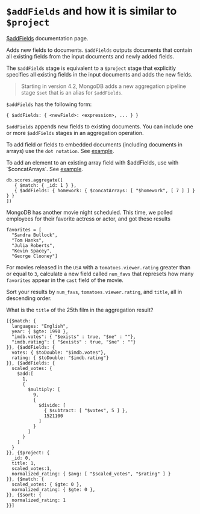 # `$addFields` and how it is similar to `$project`

[$addFields](https://docs.mongodb.com/manual/reference/operator/aggregation/addFields/?jmp=university) documentation page.

Adds new fields to documents. `$addFields` outputs documents that contain all existing fields from the input documents and newly added fields.

The `$addFields` stage is equivalent to a `$project` stage that explicitly specifies all existing fields in the input documents and adds the new fields.
>Starting in version 4.2, MongoDB adds a new aggregation pipeline stage `$set` that is an alias for `$addFields`.

`$addFields` has the following form:
```
{ $addFields: { <newField>: <expression>, ... } }
```

`$addFields` appends new fields to existing documents. You can include one or more `$addFields` stages in an aggregation operation.

To add field or fields to embedded documents (including documents in arrays) use the `dot notation`. See [example](https://docs.mongodb.com/manual/reference/operator/aggregation/addFields/?jmp=university#std-label-add-field-to-embedded).

To add an element to an existing array field with $addFields, use with `$concatArrays`. See [example](https://docs.mongodb.com/manual/reference/operator/aggregation/addFields/?jmp=university#std-label-addFields-add-element-to-array).
```
db.scores.aggregate([
   { $match: { _id: 1 } },
   { $addFields: { homework: { $concatArrays: [ "$homework", [ 7 ] ] } } }
])
```



MongoDB has another movie night scheduled. This time, we polled employees for their favorite actress or actor, and got these results
```
favorites = [
  "Sandra Bullock",
  "Tom Hanks",
  "Julia Roberts",
  "Kevin Spacey",
  "George Clooney"]
```
For movies released in the `USA` with a `tomatoes.viewer.rating` greater than or equal to `3`, calculate a new field called `num_favs` that represets how many `favorites` appear in the `cast` field of the movie.

Sort your results by `num_favs`, `tomatoes.viewer.rating`, and `title`, all in descending order.

What is the `title` of the 25th film in the aggregation result?
```
[{$match: {
  languages: "English",
  year: { $gte: 1990 },
  "imdb.votes": { "$exists" : true, "$ne" : ""},
  "imdb.rating": { "$exists" : true, "$ne" : ""}
}}, {$addFields: {
  votes: { $toDouble: "$imdb.votes"},
  rating: { $toDouble: "$imdb.rating"}
}}, {$addFields: {
  scaled_votes: { 
    $add:[
      1,
      {
        $multiply: [
          9, 
          {
            $divide: [
              { $subtract: [ "$votes", 5 ] },
              1521100
            ]
          }
        ]
      }
    ]
  }
}}, {$project: {
  _id: 0, 
  title: 1,
  scaled_votes:1,
  normalized_rating: { $avg: [ "$scaled_votes", "$rating" ] }
}}, {$match: {
  scaled_votes: { $gte: 0 },
  normalized_rating: { $gte: 0 },
}}, {$sort: {
  normalized_rating: 1
}}]
```